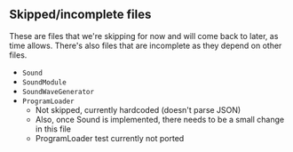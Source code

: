 ## Skipped/incomplete files

These are files that we're skipping for now and will come back to later, as time allows.
There's also files that are incomplete as they depend on other files.

* `Sound`
* `SoundModule`
* `SoundWaveGenerator`
* `ProgramLoader`
  * Not skipped, currently hardcoded (doesn't parse JSON)
  * Also, once Sound is implemented, there needs to be a small change in this file
  * ProgramLoader test currently not ported